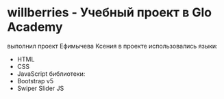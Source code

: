 # willberries - Учебный проект в Glo Academy
выполнил проект Ефимычева Ксения
в проекте использовались языки:
- HTML
- CSS
- JavaScript
библиотеки:
- Bootstrap v5
- Swiper Slider JS
